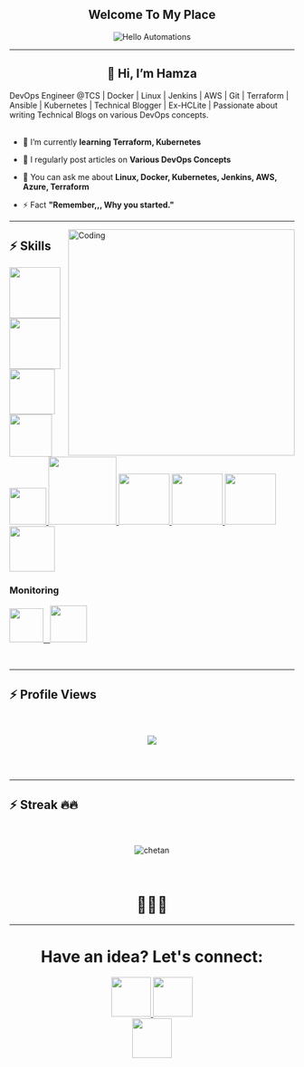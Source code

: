 <p align="center">
<h2 align="center"> 
Welcome To My Place 
</h2></p>

<p align="center"> 
<img src="https://raw.githubusercontent.com/sagar-viradiya/sagar-viradiya/master/resources/banner.png" alt="Hello Automations">


<hr>
<h2 align="center">👋 Hi, I’m Hamza</h2>
DevOps Engineer @TCS | Docker | Linux | Jenkins | AWS | Git | Terraform | Ansible | Kubernetes | Technical Blogger | Ex-HCLite | Passionate about writing Technical Blogs on various DevOps concepts.

<br>
<br>

- 🔭 I’m currently **learning Terraform, Kubernetes**
- 📝 I regularly post articles on **Various DevOps Concepts**

- 💬 You can ask me about **Linux, Docker, Kubernetes, Jenkins, AWS, Azure, Terraform**

- ⚡ Fact **"Remember,,, Why you started."**

<hr>
<Img align="right" alt="Coding" width="400" src="https://cdn.dribbble.com/users/1162077/screenshots/3848914/programmer.gif">

   ## :zap: Skills

   <a href="https://www.linux.org/" target="_blanfalse" />
    <img src="https://www.vectorlogo.zone/logos/linux/linux-icon.svg"  height="90" />
  </a>
   <a href="https://aws.amazon.com/" target="_blank" >
    <img src="https://www.vectorlogo.zone/logos/amazon_aws/amazon_aws-icon.svg"  height="90" />
  </a>
  <a href="https://www.docker.com/" target="_blank" >
    <img src="https://raw.githubusercontent.com/itsksaurabh/itsksaurabh/master/assets/docker.gif"  height="80" /> 
  </a>
  <a href="https://kubernetes.io/" target="_blank" >
    <img src="https://raw.githubusercontent.com/itsksaurabh/itsksaurabh/master/assets/k8s.gif"  height="75" />
  </a>
  <a href="https://docs.gitlab.com/ee/ci/" target="_blank" >
    <img src="https://raw.githubusercontent.com/itsksaurabh/itsksaurabh/master/assets/cicd.gif"  height="65" />
  </a>
  <a href="https://www.terraform.io/" target="_blank" >
    <img src="https://raw.githubusercontent.com/itsksaurabh/itsksaurabh/master/assets/terraform.gif" width="120" />
  </a>
   </a>
    <a href="https://www.jenkins.io/" target="_blank" >
    <img src="https://raw.githubusercontent.com/DARK-art108/ItsRitesh/master/assets/ll.png" height="90" />
  </a>
  <a href="https://www.ansible.com/" target="_blank" >
    <img src="https://www.vectorlogo.zone/logos/ansible/ansible-icon.svg"  height="90" />
  </a>
 </a>
    <a href="https://pages.github.com/?(null)" target="_blank" >
   <img src="https://media.giphy.com/media/kH1DBkPNyZPOk0BxrM/giphy.gif" width="90" />
  </a>
 </a>
  <a href="https://code.visualstudio.com/" target="_blank" >
     <img src="https://i.giphy.com/media/IdyAQJVN2kVPNUrojM/200.webp"  height="80" /> 
  </a>

 ### Monitoring
  
 <p float="left">
  <a href="https://grafana.com/" target="_blank" >
    <img src="https://raw.githubusercontent.com/itsksaurabh/itsksaurabh/master/assets/grafana.gif" height="60" />&nbsp;&nbsp;
  </a>
  <a href="https://prometheus.io/" target="_blank" >
    <img src="https://raw.githubusercontent.com/itsksaurabh/itsksaurabh/master/assets/prometheus.gif" height="65" />
  </a>
</p>
  
<br>

<hr>


## :zap: Profile Views
<p align="center"> 
   <br>
  <br>
  <img src="https://profile-counter.glitch.me/chetanrakhra/count.svg" />
</p>
<br >
<br />
<hr>

## :zap: Streak 🔥🔥
<p align="center">
   <br>
   <br>
<img align="center" src="https://github-readme-streak-stats.herokuapp.com/?user=chxtan&&theme=radical&line_height=27&v=5" alt="chetan"></p>
   <br>
<h1 align="center">🧋🧋🧋</h1>
<hr>

<h1 align="center" >Have an idea? Let's connect:</h1>

<div align="center" gap="20px">
<!-- <a href="https://www.linkedin.com/in/chetanrakhra/">
<img width="70px" src="https://img.shields.io/badge/-%2312100E.svg?&logo=linkedin&logoColor=white" />
</a> -->

<a href="https://medium.com/@chetxn">
<img  width="70px" src="https://img.shields.io/badge/-%2312100E.svg?&logo=medium&logoColor=white" />
</a>

<a href="https://github.com/chxtan">
<img  width="70px" src="https://img.shields.io/badge/-%2312100E.svg?&logo=github&logoColor=white" />
</a>
</div>

<div align="center" gap="20px">
<a href="https://twitter.com/chxtan_">
<img  width="70px" src="https://img.shields.io/badge/-%2312100E.svg?&logo=twitter&logoColor=white" />
</a>
</div>
